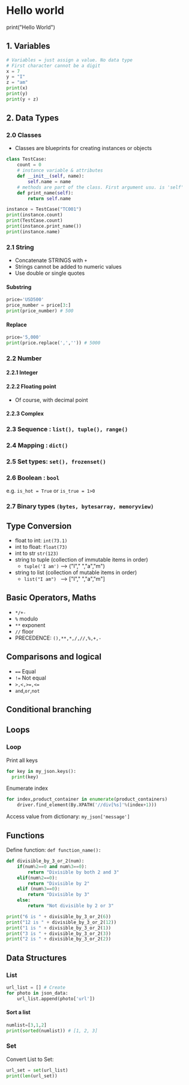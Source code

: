 # Hello world
print("Hello World")

## 1. Variables
```python
# Variables = just assign a value. No data type 
# First character cannot be a digit
x = 7
y = "I"
z = "am"
print(x)
print(y)
print(y + z)
```

## 2. Data Types

### 2.0 Classes
+ Classes are blueprints for creating instances or objects

```python
class TestCase:
    count = 0
    # instance variable & attributes
    def __init__(self, name):
        self.name = name
    # methods are part of the class. First argument usu. is 'self'
    def print_name(self):
        return self.name

instance = TestCase("TC001")
print(instance.count)
print(TestCase.count)
print(instance.print_name())
print(instance.name)
```

### 2.1 String
- Concatenate STRINGS with `+`
- Strings cannot be added to numeric values
- Use double or single quotes

#### Substring
```python
price='USD500'
price_number = price[3:]
print(price_number) # 500
```
#### Replace
```python
price='5,000'
print(price.replace(',','')) # 5000
```
### 2.2 Number
#### 2.2.1 Integer
#### 2.2.2 Floating point
- Of course, with decimal point
#### 2.2.3 Complex
### 2.3 Sequence : `list(), tuple(), range()`
### 2.4 Mapping : `dict()`
### 2.5 Set types: `set(), frozenset()`
### 2.6 Boolean : `bool`
e.g. `is_hot = True` or `is_true = 1>0`
### 2.7 Binary types `(bytes, bytesarray, memoryview)`

## Type Conversion
- float to int: `int(73.1)`
- int to float: `float(73)`
- int to str `str(123)`
- string to tuple (collection of immutable items in order) 
  - `tuple('I am')` --> ("I"," ","a","m")
- string to list  (collection of mutable items in order) 
  - `list("I am") `  --> ["I"," ","a","m"]

## Basic Operators, Maths
+ `*/+-`
+ `%` modulo
+ `**` exponent
+ `//` floor
+ PRECEDENCE: `(),**,*,/,//,%,+,-`

## Comparisons and logical
+ `==` Equal
+ `!=` Not equal
+ `>,<,>=,<=`
+ `and`,`or`,`not`

## Conditional branching

## Loops

### Loop

Print all keys
```python
for key in my_json.keys():
  print(key)
```

Enumerate index
```python
for index,product_container in enumerate(product_containers)
    driver.find_element(By.XPATH('//div[%s]'%(index+1)))
```

Access value from dictionary: `my_json['message']`

## Functions
Define function: `def function_name():`

```python
def divisible_by_3_or_2(num):
    if(num%2==0 and num%3==0):
        return "Divisible by both 2 and 3"
    elif(num%2==0):
        return "Divisible by 2"
    elif (num%3==0):
        return "Divisible by 3"
    else:
        return "Not divisible by 2 or 3"

print("6 is " + divisible_by_3_or_2(6))
print("12 is " + divisible_by_3_or_2(12))
print("1 is " + divisible_by_3_or_2(1))
print("3 is " + divisible_by_3_or_2(3))
print("2 is " + divisible_by_3_or_2(2))
```

## Data Structures

### List
```python
url_list = [] # Create 
for photo in json_data:
    url_list.append(photo['url'])
```

#### Sort a list
```python
numlist=[3,1,2]
print(sorted(numlist)) # [1, 2, 3]
```

### Set
Convert List to Set:
```python
url_set = set(url_list)
print(len(url_set))
```
